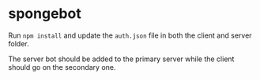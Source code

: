 # spongebot
Run `npm install` and update the `auth.json` file in both the client and server folder.

The server bot should be added to the primary server while the client should go on the secondary one.
